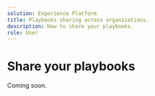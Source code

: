 ```yaml
---
solution: Experience Platform
title: Playbooks sharing across organizations.
description: How to share your playbooks.
role: User
---
```

# Share your playbooks

Coming soon.